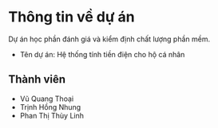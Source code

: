 # Thông tin về dự án
Dự án học phần đánh giá và kiểm định chất lượng phần mềm.
- Tên dự án: Hệ thống tính tiền điện cho hộ cá nhân


## Thành viên
- Vũ Quang Thoại
- Trịnh Hồng Nhung
- Phan Thị Thùy Linh

